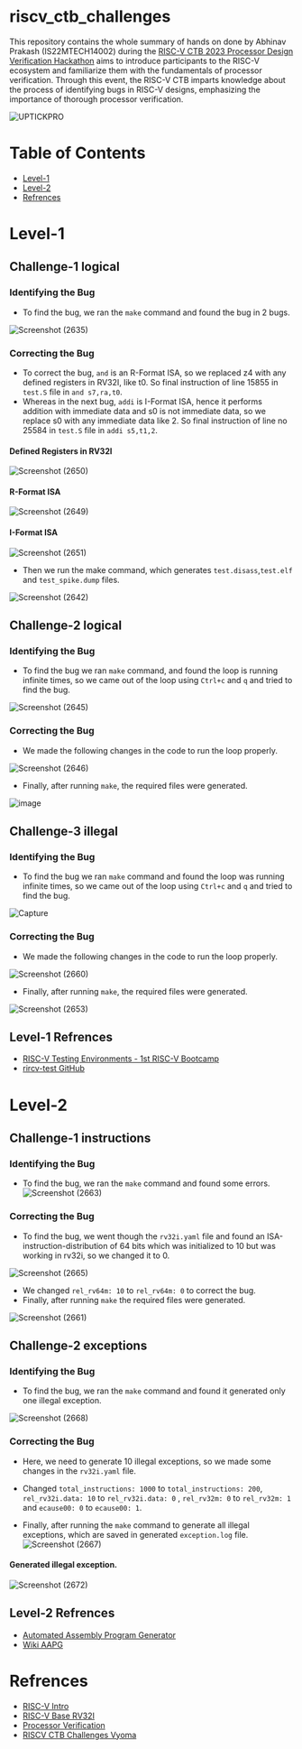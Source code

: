 # riscv_ctb_challenges
This repository contains the whole summary of hands on done by Abhinav Prakash (IS22MTECH14002) during the [RISC-V CTB 2023 Processor Design Verification Hackathon](https://community.riscv.org/events/details/risc-v-international-risc-v-academy-presents-risc-v-capture-the-bug-hackathon/) aims to introduce participants to the RISC-V ecosystem and familiarize them with the fundamentals of processor verification. Through this event, the RISC-V CTB imparts knowledge about the process of identifying bugs in RISC-V designs, emphasizing the importance of thorough processor verification.

![UPTICKPRO](https://github.com/vyomasystems-lab/riscv-ctb-challenge-abhinavprakash199/assets/120498080/b6ff3b02-fae6-4e9c-9752-b9106a441c1d)

# Table of Contents
  * [Level-1](#Level-1)
  * [Level-2](#Level-2)
  * [Refrences](#Refrences)
  
# Level-1
## Challenge-1 logical
### Identifying the Bug 
- To find the bug, we ran the `make` command and found the bug in 2 bugs.
  
![Screenshot (2635)](https://github.com/vyomasystems-lab/riscv-ctb-challenge-abhinavprakash199/assets/120498080/70a74152-9f35-4376-80f1-f636c3c9f650)

### Correcting the Bug
- To correct the bug, `and` is an R-Format ISA, so we replaced z4 with any defined registers in RV32I, like t0. So final instruction of line 15855 in `test.S` file in `and s7,ra,t0`.
- Whereas in the next bug, `addi` is I-Format ISA, hence it performs addition with immediate data and s0 is not immediate data, so we replace s0 with any immediate data like 2. So final instruction of line no 25584 in `test.S` file in `addi s5,t1,2`.
  
#### Defined Registers in RV32I
![Screenshot (2650)](https://github.com/vyomasystems-lab/riscv-ctb-challenge-abhinavprakash199/assets/120498080/e58f2daf-546d-431e-ae75-9275cc225138)
#### R-Format ISA
![Screenshot (2649)](https://github.com/vyomasystems-lab/riscv-ctb-challenge-abhinavprakash199/assets/120498080/f6a09a6e-47f2-4011-b76f-773572980014)
#### I-Format ISA
![Screenshot (2651)](https://github.com/vyomasystems-lab/riscv-ctb-challenge-abhinavprakash199/assets/120498080/768de351-fa3d-4a74-8b05-8c5630d1c0a3)


- Then we run the make command, which generates `test.disass`,`test.elf` and `test_spike.dump` files.
  
![Screenshot (2642)](https://github.com/vyomasystems-lab/riscv-ctb-challenge-abhinavprakash199/assets/120498080/d8984cea-ac4d-453d-bae4-8e6355040996)

## Challenge-2 logical
###  Identifying the Bug
- To find the bug we ran `make` command, and found the loop is running infinite times, so we came out of the loop using `Ctrl+c` and `q` and tried to find the bug.
  
![Screenshot (2645)](https://github.com/vyomasystems-lab/riscv-ctb-challenge-abhinavprakash199/assets/120498080/8a9f5de9-c272-44b1-9476-a7f3f4a95685)

### Correcting the Bug
- We made the following changes in the code to run the loop properly.
 
![Screenshot (2646)](https://github.com/vyomasystems-lab/riscv-ctb-challenge-abhinavprakash199/assets/120498080/7c9f23ac-5be7-4508-8703-6ff883e0957a)
- Finally, after running `make`, the required files were generated.

![image](https://github.com/vyomasystems-lab/riscv-ctb-challenge-abhinavprakash199/assets/120498080/481380cc-534c-44b8-a088-d0f0cb400c96)


## Challenge-3 illegal
###  Identifying the Bug
- To find the bug we ran `make` command and found the loop was running infinite times, so we came out of the loop using `Ctrl+c` and `q` and tried to find the bug.
  
![Capture](https://github.com/vyomasystems-lab/riscv-ctb-challenge-abhinavprakash199/assets/120498080/e009dffd-91cf-4a1e-b913-d9cfc5a6c5b6)

### Correcting the Bug
- We made the following changes in the code to run the loop properly.

![Screenshot (2660)](https://github.com/vyomasystems-lab/riscv-ctb-challenge-abhinavprakash199/assets/120498080/b376fa14-62cd-47be-b3fb-b51293ec1422)

- Finally, after running `make`, the required files were generated.
  
![Screenshot (2653)](https://github.com/vyomasystems-lab/riscv-ctb-challenge-abhinavprakash199/assets/120498080/11fe0c21-7235-446c-a216-2212d3e19664)

## Level-1 Refrences 
- [RISC-V Testing Environments - 1st RISC-V Bootcamp](https://www.youtube.com/watch?v=mbyb7BgYyXg)
- [rircv-test GitHub](https://github.com/riscv-software-src/riscv-tests)


# Level-2
## Challenge-1 instructions
###  Identifying the Bug 
- To find the bug, we ran the `make` command and found some errors.
![Screenshot (2663)](https://github.com/vyomasystems-lab/riscv-ctb-challenge-abhinavprakash199/assets/120498080/3687b9d1-fd20-4797-a61c-c86bbe04555b)


### Correcting the Bug
- To find the bug, we went though the `rv32i.yaml` file and found an ISA-instruction-distribution of 64 bits which was initialized to 10 but was working in rv32i, so we changed it to 0.
  
![Screenshot (2665)](https://github.com/vyomasystems-lab/riscv-ctb-challenge-abhinavprakash199/assets/120498080/ad9a0ad9-c630-477c-9f5b-96b47b1a3aeb)
- We changed `rel_rv64m: 10` to `rel_rv64m: 0` to correct the bug.
- Finally, after running `make` the required files were generated.

![Screenshot (2661)](https://github.com/vyomasystems-lab/riscv-ctb-challenge-abhinavprakash199/assets/120498080/41647b23-38c2-45f4-afbb-b102d2af0908)

## Challenge-2 exceptions
###  Identifying the Bug 
- To find the bug, we ran the `make` command and found it generated only one illegal exception.

![Screenshot (2668)](https://github.com/vyomasystems-lab/riscv-ctb-challenge-abhinavprakash199/assets/120498080/e5aa83af-18cf-483a-b626-e3a92d36c7fe)

### Correcting the Bug
- Here, we need to generate 10 illegal exceptions, so we made some changes in the `rv32i.yaml` file.
- Changed `total_instructions: 1000` to `total_instructions: 200`, `rel_rv32i.data: 10` to `rel_rv32i.data: 0` ,  `rel_rv32m: 0` to `rel_rv32m: 1` and `ecause00: 0` to `ecause00: 1`.


- Finally, after running the `make` command to generate all illegal exceptions, which are saved in generated `exception.log` file.
![Screenshot (2667)](https://github.com/vyomasystems-lab/riscv-ctb-challenge-abhinavprakash199/assets/120498080/01e4f0da-24bf-4877-9a5b-daaaa94f77fa)

#### Generated illegal exception.
![Screenshot (2672)](https://github.com/vyomasystems-lab/riscv-ctb-challenge-abhinavprakash199/assets/120498080/2b9b3cfe-608e-4033-b5ae-a0de2cd4c0da)



## Level-2 Refrences 
- [Automated Assembly Program Generator](https://gitlab.com/shaktiproject/tools/aapg)
- [Wiki AAPG](https://gitlab.com/shaktiproject/tools/aapg/-/wikis/Wiki-AAPG-%5B2.2.2%5D)

# Refrences 
- [RISC-V Intro](https://www.youtube.com/watch?v=cLE2UppGZ1A)
- [RISC-V Base RV32I](https://www.youtube.com/watch?v=bp-Y7nSJa8o)
- [ Processor Verification](https://www.youtube.com/watch?v=aS3TwoqUWk0)
- [RISCV CTB Challenges Vyoma](https://www.youtube.com/watch?v=XSPxKUGsnkY)






